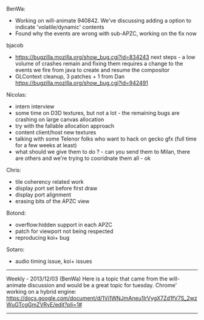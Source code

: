 BenWa:
* Working on will-animate 940842. We've discussing adding a option to indicate 'volatile/dynamic' contents
* Found why the events are wrong with sub-APZC, working on the fix now

bjacob
* https://bugzilla.mozilla.org/show_bug.cgi?id=834243 next steps - a low volume of crashes remain and fixing them requires a change to the events we fire from java to create and resume the compositor
* GLContext cleanup, 3 patches + 1 from Dan https://bugzilla.mozilla.org/show_bug.cgi?id=942491

Nicolas:
* intern interview
* some time on D3D textures, but not a lot - the remaining bugs are crashing on large canvas allocation
* try with the fallable allocation approach
* content client/host new textures
* talking with some Telenor folks who want to hack on gecko gfx (full time for a few weeks at least)
* what should we give them to do ? - can you send them to Milan, there are others and we're trying to cooridnate them all - ok

Chris:
* tile coherency related work
* display port set before first draw
* display port alignment
* erasing bits of the APZC view

Botond:
* overflow:hidden support in each APZC
* patch for viewport not being respected
* reproducing koi+ bug

Sotaro:
* audio timing issue, koi+ issues

________________


Weekly - 2013/12/03
(BenWa) Here is a topic that came from the will-animate discussion and would be a great topic for tuesday. Chrome' working on a hybrid engine:
https://docs.google.com/document/d/1Vi1WNJmAneu1IrVygX7Zd1fV7S_2wzWuGTcgGmZVRyE/edit?pli=1#






________________


